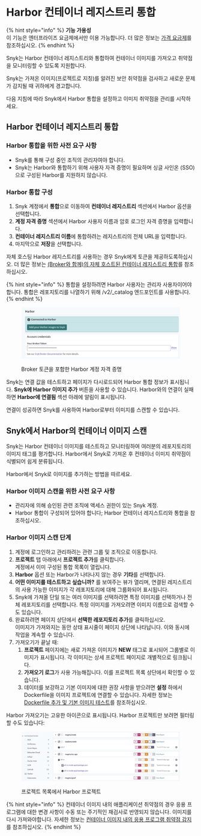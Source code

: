 # Harbor 컨테이너 레지스트리 통합

{% hint style="info" %}
**기능 가용성**\
이 기능은 엔터프라이즈 요금제에서만 이용 가능합니다. 더 많은 정보는 [가격 요금제](https://snyk.io/plans/)를 참조하십시오.
{% endhint %}

Snyk는 Harbor 컨테이너 레지스트리와 통합하여 컨테이너 이미지를 가져오고 취약점을 모니터링할 수 있도록 지원합니다.

Snyk는 가져온 이미지(프로젝트로 지칭)를 알려진 보안 취약점을 검사하고 새로운 문제가 감지될 때 귀하에게 경고합니다.

다음 지침에 따라 Snyk에서 Harbor 통합을 설정하고 이미지 취약점을 관리를 시작하세요.

## Harbor 컨테이너 레지스트리 통합

### Harbor 통합을 위한 사전 요구 사항

* Snyk를 통해 구성 중인 조직의 관리자여야 합니다.
* Snyk는 Harbor와 통합하기 위해 사용자 자격 증명이 필요하며 싱글 사인온 (SSO)으로 구성된 Harbor를 지원하지 않습니다.

### **Harbor 통합 구성**

1. Snyk 계정에서 **통합**으로 이동하여 **컨테이너 레지스트리** 섹션에서 Harbor 옵션을 선택합니다.
2. **계정 자격 증명** 섹션에서 Harbor 사용자 이름과 암호 로그인 자격 증명을 입력합니다.
3. **컨테이너 레지스트리 이름**에 통합하려는 레지스트리의 전체 URL을 입력합니다.
4. 마지막으로 **저장**을 선택합니다.

자체 호스팅 Harbor 레지스트리를 사용하는 경우 Snyk에게 토큰을 제공하도록하십시오. 더 많은 정보는 [ (Broker와 함께)의 자체 호스트된 컨테이너 레지스트리 통합](../../../enterprise-setup/snyk-broker/snyk-broker-container-registry-agent/integrate-with-self-hosted-container-registries-broker.md)를 참조하십시오.

{% hint style="info" %}
통합을 설정하려면 Harbor 사용자는 관리자 사용자이어야 합니다. 통합은 레포지토리를 나열하기 위해 /v2/\_catalog 엔드포인트를 사용합니다.
{% endhint %}

<figure><img src="../../../.gitbook/assets/mceclip1-8-.png" alt="Broker 토큰을 포함한 Harbor 계정 자격 증명"><figcaption><p>Broker 토큰을 포함한 Harbor 계정 자격 증명</p></figcaption></figure>

Snyk는 연결 값을 테스트하고 페이지가 다시로드되어 Harbor 통합 정보가 표시됩니다. **Snyk에 Harbor 이미지 추가** 버튼을 사용할 수 있습니다. Harbor와의 연결이 실패하면 **Harbor에 연결됨** 섹션 아래에 알림이 표시됩니다.

연결이 성공하면 Snyk를 사용하여 Harbor로부터 이미지를 스캔할 수 있습니다.

## Snyk에서 Harbor의 컨테이너 이미지 스캔

Snyk는 Harbor 컨테이너 이미지를 테스트하고 모니터링하여 여러분의 레포지토리의 이미지 태그를 평가합니다. Harbor에서 Snyk로 가져온 후 컨테이너 이미지 취약점이 식별되어 쉽게 분류됩니다.

Harbor에서 Snyk로 이미지를 추가하는 방법을 따르세요.

### **Harbor 이미지 스캔을 위한 사전 요구 사항**

* 관리자에 의해 승인된 관련 조직에 액세스 권한이 있는 Snyk 계정.
* Harbor 통합이 구성되어 있어야 합니다; Harbor 컨테이너 레지스트리와 통합을 참조하십시오.

### **Harbor 이미지 스캔 단계**

1. 계정에 로그인하고 관리하려는 관련 그룹 및 조직으로 이동합니다.
2. **프로젝트** 탭 아래에서 **프로젝트 추가**를 클릭합니다.\
   계정에서 이미 구성된 통합 목록이 열립니다.
3. **Harbor** 옵션 또는 Harbor가 나타나지 않는 경우 **기타**를 선택합니다.
4. **어떤 이미지를 테스트하고 싶습니까?** 를 보여주는 뷰가 열리며, 연결된 레지스트리의 사용 가능한 이미지가 각 레포지토리에 대해 그룹화되어 표시됩니다.
5. Snyk에 가져올 단일 또는 여러 이미지를 선택하려면 특정 이미지를 선택하거나 전체 레포지토리를 선택합니다. 특정 이미지를 가져오려면 이미지 이름으로 검색할 수도 있습니다.
6. 완료하려면 페이지 상단에서 **선택한 레포지토리 추가**를 클릭하십시오.\
   이미지가 가져와지는 동안 상태 표시줄이 페이지 상단에 나타납니다. 이와 동시에 작업을 계속할 수 있습니다.
7. 가져오기가 끝날 때:
   1. **프로젝트** 페이지에는 새로 가져온 이미지가 **NEW** 태그로 표시되어 그룹별로 이미지가 표시됩니다. 각 이미지는 상세 프로젝트 페이지로 개별적으로 링크됩니다.
   2. **가져오기 로그**가 사용 가능해집니다. 이를 프로젝트 목록 상단에서 확인할 수 있습니다.
   3. 데이터를 보강하고 기본 이미지에 대한 권장 사항을 받으려면 **설정** 하에서 Dockerfile을 이미지 프로젝트에 연결할 수 있습니다. 자세한 정보는 [Dockerfile 추가 및 기본 이미지 테스트](../scan-your-dockerfile/detect-vulnerable-base-images-from-your-dockerfile.md)를 참조하십시오.

Harbor 가져오기는 고유한 아이콘으로 표시됩니다. Harbor 프로젝트만 보려면 필터링할 수도 있습니다:

<figure><img src="../../../.gitbook/assets/mceclip1-9-.png" alt="프로젝트 목록에서 Harbor 프로젝트"><figcaption><p>프로젝트 목록에서 Harbor 프로젝트</p></figcaption></figure>

{% hint style="info" %}
컨테이너 이미지 내의 애플리케이션 취약점의 경우 응용 프로그램에 대한 변경 사항이 수동 또는 주기적인 재검사로 반영되지 않습니다. 이미지를 다시 가져와야합니다. 자세한 정보는 [컨테이너 이미지 내의 응용 프로그램 취약점 감지](../use-snyk-container/detect-application-vulnerabilities-in-container-images.md)를 참조하십시오.
{% endhint %}